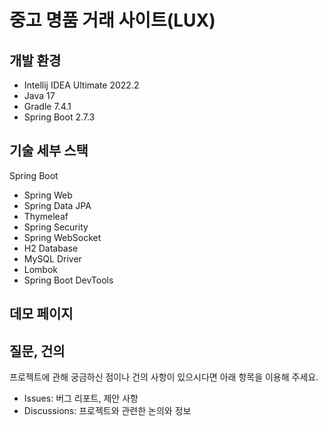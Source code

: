 # 중고 명품 거래 사이트(LUX)

## 개발 환경

* Intellij IDEA Ultimate 2022.2
* Java 17
* Gradle 7.4.1
* Spring Boot 2.7.3

## 기술 세부 스택

Spring Boot

* Spring Web
* Spring Data JPA
* Thymeleaf
* Spring Security
* Spring WebSocket
* H2 Database
* MySQL Driver
* Lombok
* Spring Boot DevTools

## 데모 페이지

## 질문, 건의

프로젝트에 관해 궁금하신 점이나 건의 사항이 있으시다면 아래 항목을 이용해 주세요.

* Issues: 버그 리포트, 제안 사항
* Discussions: 프로젝트와 관련한 논의와 정보
